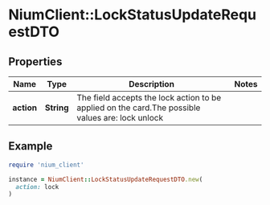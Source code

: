 # NiumClient::LockStatusUpdateRequestDTO

## Properties

| Name | Type | Description | Notes |
| ---- | ---- | ----------- | ----- |
| **action** | **String** | The field accepts the lock action to be applied on the card.The possible values are: lock unlock |  |

## Example

```ruby
require 'nium_client'

instance = NiumClient::LockStatusUpdateRequestDTO.new(
  action: lock
)
```

